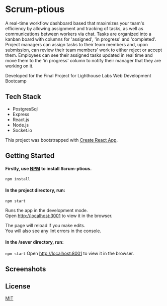 # Scrum-ptious

A real-time workflow dashboard based that maximizes your team's efficiency by allowing assignment and tracking of tasks, as well as communications between workers via chat. Tasks are organized into a kanban board with columns for 'assigned', 'in progress' and 'completed'. Project managers can assign tasks to their team members and, upon submission, can review their team members' work to either reject or accept them. Employees can see their assigned tasks updated in real time and move them to the 'in progress' column to notify their manager that they are working on it. 

Developed for the Final Project for Lighthouse Labs Web Development Bootcamp

## Tech Stack
* PostgresSql
* Express
* React.js
* Node.js
* Socket.io

This project was bootstrapped with [Create React App](https://github.com/facebook/create-react-app).

## Getting Started

#### Firstly, use [NPM](https://www.npmjs.com/package/npm) to install Scrum-ptious.

`npm install`

#### In the project directory, run:

`npm start`

Runs the app in the development mode.\
Open [http://localhost:3001](http://localhost:3001) to view it in the browser.

The page will reload if you make edits.\
You will also see any lint errors in the console.

#### In the /sever directory, run:
`npm start` 
Open [http://localhost:8001](http://localhost:8001) to view it in the browser.

## Screenshots



## License
[MIT](htps://choosealicense.com/licenses/mit/)
